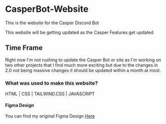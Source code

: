 # CasperBot-Website

<P>This is the website for the Casper Discord Bot</P>
<p>This website will be getting updated as the Casper Features get updated</p>
<h2>Time Frame</h2>
<p>Right now I'm not rushing to update the Casper Bot or site as I'm working on two other projects that I find much more exciting but due to the changes in 2.0 not being massive changes it should be updated within a month at most.</p>
<h3>What was used to make this website?</h3>
<p>HTML | CSS | TAILWIND.CSS | JAVASCRIPT</p>
<h4>Figma Design</h4>
<p>You can find my original Figma Design <a href="https://www.figma.com/design/AAl4oEKMb305gFS1cgYQIB/Casper-Bot?node-id=0-1&t=z5mHjE2UuigI0Xf1-1">Here</a></p>
